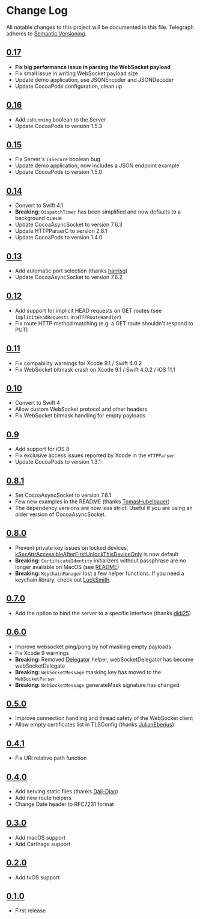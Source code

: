 # Change Log

All notable changes to this project will be documented in this file.
Telegraph adheres to [Semantic Versioning](http://semver.org/).

## [0.17](https://github.com/Building42/Telegraph/releases/tag/0.17)

- **Fix big performance issue in parsing the WebSocket payload**
- Fix small issue in writing WebSocket payload size
- Update demo application, use JSONEncoder and JSONDecoder
- Update CocoaPods configuration, clean up

## [0.16](https://github.com/Building42/Telegraph/releases/tag/0.16)

- Add `isRunning` boolean to the Server
- Update CocoaPods to version 1.5.3

## [0.15](https://github.com/Building42/Telegraph/releases/tag/0.15)

- Fix Server's `isSecure` boolean bug
- Update demo application, now includes a JSON endpoint example
- Update CocoaPods to version 1.5.0

## [0.14](https://github.com/Building42/Telegraph/releases/tag/0.14)

- Convert to Swift 4.1
- **Breaking:** `DispatchTimer` has been simplified and now defaults to a background queue
- Update CocoaAsyncSocket to version 7.6.3
- Update HTTPParserC to version 2.8.1
- Update CocoaPods to version 1.4.0

## [0.13](https://github.com/Building42/Telegraph/releases/tag/0.13)

- Add automatic port selection (thanks [harrisg](https://github.com/harrisg))
- Update CocoaAsyncSocket to version 7.6.2

## [0.12](https://github.com/Building42/Telegraph/releases/tag/0.12)

- Add support for implicit HEAD requests on GET routes (see `implicitHeadRequests` in `HTTPRouteHandler`)
- Fix route HTTP method matching (e.g. a GET route shouldn't respond to PUT)

## [0.11](https://github.com/Building42/Telegraph/releases/tag/0.11)

- Fix compability warnings for Xcode 9.1 / Swift 4.0.2
- Fix WebSocket bitmask crash on Xcode 9.1 / Swift 4.0.2 / iOS 11.1

## [0.10](https://github.com/Building42/Telegraph/releases/tag/0.10)

- Convert to Swift 4
- Allow custom WebSocket protocol and other headers
- Fix WebSocket bitmask handling for empty payloads

## [0.9](https://github.com/Building42/Telegraph/releases/tag/0.9)

- Add support for iOS 8
- Fix exclusive access issues reported by Xcode in the `HTTPParser`
- Update CocoaPods to version 1.3.1

## [0.8.1](https://github.com/Building42/Telegraph/releases/tag/0.8.1)

- Set CocoaAsyncSocket to version 7.6.1
- Few new examples in the README (thanks [TomasHubelbauer](https://github.com/TomasHubelbauer))
- The dependency versions are now less strict. Useful if you are using an older version of CocoaAsyncSocket.

## [0.8.0](https://github.com/Building42/Telegraph/releases/tag/0.8.0)

- Prevent private key issues on locked devices, [kSecAttrAccessibleAfterFirstUnlockThisDeviceOnly](https://developer.apple.com/documentation/security/ksecattraccessibleafterfirstunlockthisdeviceonly) is now default
- **Breaking:** `CertificateIdentity` initializers without passphrase are no longer available on MacOS (see [README](README.md))
- **Breaking:** `KeychainManager` lost a few helper functions. If you need a keychain library, check out [LockSmith](https://github.com/matthewpalmer/Locksmith).

## [0.7.0](https://github.com/Building42/Telegraph/releases/tag/0.7.0)

- Add the option to bind the server to a specific interface (thanks [didi25](https://github.com/didi25))

## [0.6.0](https://github.com/Building42/Telegraph/releases/tag/0.6.0)

- Improve websocket ping/pong by not masking empty payloads
- Fix Xcode 9 warnings
- **Breaking:** Removed [Delegator](https://github.com/Building42/Telegraph/blob/0.5.0/Sources/Helpers/Delegator.swift) helper, webSocketDelegator has become webSocketDelegate
- **Breaking:** `WebSocketMessage` masking key has moved to the `WebSocketParser`
- **Breaking:** `WebSocketMessage` generateMask signature has changed

## [0.5.0](https://github.com/Building42/Telegraph/releases/tag/0.5.0)

- Improve connection handling and thread safety of the WebSocket client
- Allow empty certificates list in TLSConfig (thanks [JulianEberius](https://github.com/JulianEberius))

## [0.4.1](https://github.com/Building42/Telegraph/releases/tag/0.4.1)

- Fix URI relative path function

## [0.4.0](https://github.com/Building42/Telegraph/releases/tag/0.4.0)

- Add serving static files (thanks [Daij-Djan](https://github.com/Daij-Djan))
- Add new route helpers
- Change Date header to RFC7231 format

## [0.3.0](https://github.com/Building42/Telegraph/releases/tag/0.3.0)

- Add macOS support
- Add Carthage support

## [0.2.0](https://github.com/Building42/Telegraph/releases/tag/0.2.0)

- Add tvOS support

## [0.1.0](https://github.com/Building42/Telegraph/releases/tag/0.1.0)

- First release
